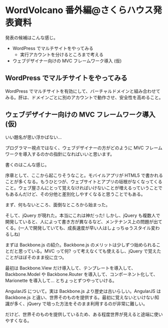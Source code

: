 # WordVolcano 番外編@さくらハウス発表資料
発表の候補はこんな感じ。

* WordPress でマルチサイトをやってみる
  - 実行アカウントを分けるところまで考える
* ウェブデザイナー向けの MVC フレームワーク導入 (仮)


## WordPress でマルチサイトをやってみる
WordPress でマルチサイトを有効にして、バーチャルドメインと組み合わせてみる。肝は、ドメインごとに別のアカウントで動作させ、安全性を高めること。


## ウェブデザイナー向けの MVC フレームワーク導入 (仮)
いい題名が思い浮かばない...

プログラマー視点ではなく、ウェブデザイナーの方がどのように MVC フレームワークを導入するのかの指針になればいいと思います。

書くのはこんな感じ。

序章として、ここから起こりそうなこと。モバイルアプリが HTML5 で書かれることが多くなる。もうひとつが、ウェブサイトとアプリの垣根がなくなってくること。ウェブ屋さんにとって覚えなければいけないことが増えるっていうことでもあるんだけど、その分他と差別化しやすくなると思うことでもある。

まず、何もないところ、面倒なところから始まった。

そして、jQuery が現れた。本当にこれは神だった! しかし、jQuery も複数人で開発していると、人によって書き方が異なるなど、メンテナンス上の問題が出てくる。(一人で開発していても、成長速度が早い人はしょっちゅうスタイル変わるしね)

まずは Backbone.js の紹介。Backbone.js のメリットは少しずつ始められることだと思っている。MVC って何? って考えなくても使えるし、jQuery で覚えたことがほぼそのまま役に立つ。

最初は Backbone.View だけ導入して、テンプレートを導入して、Backbone.Model や Backbone.Router を導入して、コンポーネント化して、Marionette を導入して... とちょっとずつやっていける。

AngularJS について。実は Backbone.js より歴史は古いらしい。AngularJS は Backbone.js と違い、世界そのものを提供する。最初に覚えないといけない知識が多く、jQuery で培った方法をそのまま利用するのが非常に難しい。

だけど、世界そのものを提供しているため、ある程度世界が見えると途端に使いやすくなる。
